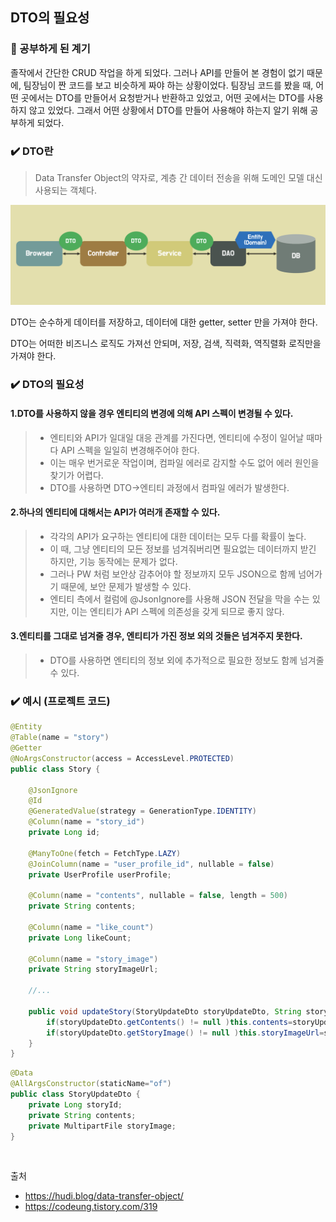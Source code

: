 ## DTO의 필요성

### 🧐 공부하게 된 계기
졸작에서 간단한 CRUD 작업을 하게 되었다. 
그러나 API를 만들어 본 경험이 없기 때문에, 팀장님이 짠 코드를 보고 비슷하게 짜야 하는 상황이었다.
팀장님 코드를 봤을 때, 어떤 곳에서는 DTO를 만들어서 요청받거나 반환하고 있었고, 어떤 곳에서는 DTO를 사용하지 않고 있었다.
그래서 어떤 상황에서 DTO를 만들어 사용해야 하는지 알기 위해 공부하게 되었다.

### ✔️ DTO란

> Data Transfer Object의 약자로, 계층 간 데이터 전송을 위해 도메인 모델 대신 사용되는 객체다.

![img_3.png](img_3.png)

DTO는 순수하게 데이터를 저장하고, 데이터에 대한 getter, setter 만을 가져야 한다.

DTO는 어떠한 비즈니스 로직도 가져선 안되며, 저장, 검색, 직력화, 역직렬화 로직만을 가져야 한다.

### ✔️ DTO의 필요성

#### 1.DTO를 사용하지 않을 경우 엔티티의 변경에 의해 API 스펙이 변경될 수 있다.
   
> - 엔티티와 API가 일대일 대응 관계를 가진다면, 엔티티에 수정이 일어날 때마다 API 스펙을 일일히 변경해주어야 한다.
> - 이는 매우 번거로운 작업이며, 컴파일 에러로 감지할 수도 없어 에러 원인을 찾기가 어렵다.
> - DTO를 사용하면 DTO->엔티티 과정에서 컴파일 에러가 발생한다.

#### 2.하나의 엔티티에 대해서는 API가 여러개 존재할 수 있다.
> - 각각의 API가 요구하는 엔티티에 대한 데이터는 모두 다를 확률이 높다. 
> - 이 때, 그냥 엔티티의 모든 정보를 넘겨줘버리면 필요없는 데이터까지 받긴 하지만, 기능 동작에는 문제가 없다. 
> - 그러나 PW 처럼 보안상 감추어야 할 정보까지 모두 JSON으로 함께 넘어가기 때문에, 보안 문제가 발생할 수 있다.
> - 엔티티 측에서 컬럼에 @JsonIgnore를 사용해 JSON 전달을 막을 수는 있지만, 이는 엔티티가 API 스펙에 의존성을 갖게 되므로 좋지 않다.

#### 3.엔티티를 그대로 넘겨줄 경우, 엔티티가 가진 정보 외의 것들은 넘겨주지 못한다.
> - DTO를 사용하면 엔티티의 정보 외에 추가적으로 필요한 정보도 함께 넘겨줄 수 있다.

### ✔️ 예시 (프로젝트 코드)

```java
@Entity
@Table(name = "story")
@Getter
@NoArgsConstructor(access = AccessLevel.PROTECTED)
public class Story {

    @JsonIgnore
    @Id
    @GeneratedValue(strategy = GenerationType.IDENTITY)
    @Column(name = "story_id")
    private Long id;

    @ManyToOne(fetch = FetchType.LAZY)
    @JoinColumn(name = "user_profile_id", nullable = false)
    private UserProfile userProfile;

    @Column(name = "contents", nullable = false, length = 500)
    private String contents;

    @Column(name = "like_count")
    private Long likeCount;

    @Column(name = "story_image")
    private String storyImageUrl;
    
    //...

    public void updateStory(StoryUpdateDto storyUpdateDto, String storyImageUrl){
        if(storyUpdateDto.getContents() != null )this.contents=storyUpdateDto.getContents();
        if(storyUpdateDto.getStoryImage() != null )this.storyImageUrl=storyImageUrl;
    }
}
```
```java
@Data
@AllArgsConstructor(staticName="of")
public class StoryUpdateDto {
    private Long storyId;
    private String contents;
    private MultipartFile storyImage;
}
```
<br>

출처 
- https://hudi.blog/data-transfer-object/
- https://codeung.tistory.com/319
 
[//]: # (- ![img_4.png]&#40;img_4.png&#41;)
<br>
